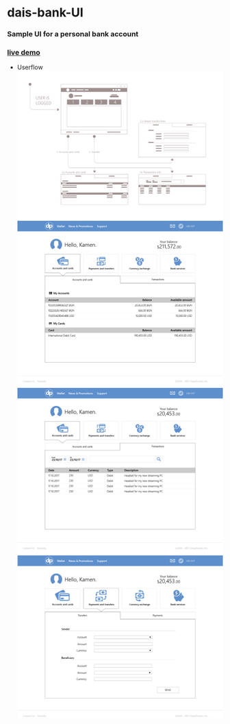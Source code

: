 # dais-bank-UI
### Sample UI for a personal bank account

### [live demo](https://deeppockets-70a3b.firebaseapp.com/)

* Userflow
![wireframe](./png/bank_home_userflow-01.png)
![wireframe](./png/bank_home_wireframe_accs%26cards-01.png)
![wireframe](./png/bank_home_wireframe_transactions-01.png)
![wireframe](./png/bank_home_wireframe_transfer.png)


